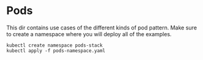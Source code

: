 # Pods

This dir contains use cases of the different kinds of pod pattern.
Make sure to create a namespace where you will deploy all of the examples.

```shell
kubectl create namespace pods-stack
kubectl apply -f pods-namespace.yaml
```
